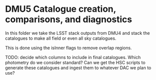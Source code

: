# DMU5 Catalogue creation, comparisons, and diagnostics

In this folder we take the LSST stack outputs from DMU4 and stack the catalogues to make all field or even all sky catalogues.

This is done using the isInner flags to remove overlap regions.

TODO: decide which columns to include in final catalogues. Which photometry do we consider standard? Can we get the HSC scripts to generate these catalogues and ingest them to whatever DAC we plan to use?

